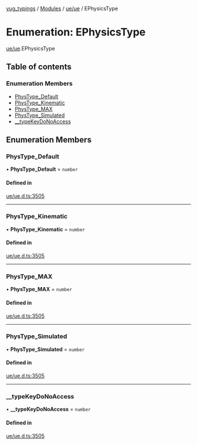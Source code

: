 [yug_typings](../README.md) / [Modules](../modules.md) / [ue/ue](../modules/ue_ue.md) / EPhysicsType

# Enumeration: EPhysicsType

[ue/ue](../modules/ue_ue.md).EPhysicsType

## Table of contents

### Enumeration Members

- [PhysType\_Default](ue_ue.EPhysicsType.md#phystype_default)
- [PhysType\_Kinematic](ue_ue.EPhysicsType.md#phystype_kinematic)
- [PhysType\_MAX](ue_ue.EPhysicsType.md#phystype_max)
- [PhysType\_Simulated](ue_ue.EPhysicsType.md#phystype_simulated)
- [\_\_typeKeyDoNoAccess](ue_ue.EPhysicsType.md#__typekeydonoaccess)

## Enumeration Members

### PhysType\_Default

• **PhysType\_Default** = `number`

#### Defined in

[ue/ue.d.ts:3505](https://github.com/YugMetaverse/yug_typings/blob/b7d9b19/ue/ue.d.ts#L3505)

___

### PhysType\_Kinematic

• **PhysType\_Kinematic** = `number`

#### Defined in

[ue/ue.d.ts:3505](https://github.com/YugMetaverse/yug_typings/blob/b7d9b19/ue/ue.d.ts#L3505)

___

### PhysType\_MAX

• **PhysType\_MAX** = `number`

#### Defined in

[ue/ue.d.ts:3505](https://github.com/YugMetaverse/yug_typings/blob/b7d9b19/ue/ue.d.ts#L3505)

___

### PhysType\_Simulated

• **PhysType\_Simulated** = `number`

#### Defined in

[ue/ue.d.ts:3505](https://github.com/YugMetaverse/yug_typings/blob/b7d9b19/ue/ue.d.ts#L3505)

___

### \_\_typeKeyDoNoAccess

• **\_\_typeKeyDoNoAccess** = `number`

#### Defined in

[ue/ue.d.ts:3505](https://github.com/YugMetaverse/yug_typings/blob/b7d9b19/ue/ue.d.ts#L3505)

